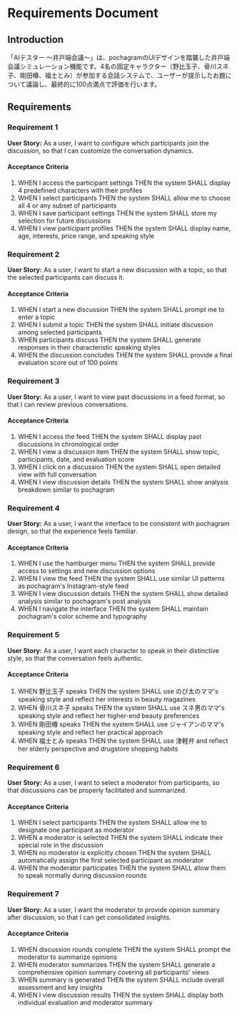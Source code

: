 # Requirements Document

## Introduction

「AIテスター ～井戸端会議～」は、pochagramのUIデザインを踏襲した井戸端会議シミュレーション機能です。4名の固定キャラクター（野比玉子、骨川スネ子、剛田椿、福士とみ）が参加する会話システムで、ユーザーが提示したお題について議論し、最終的に100点満点で評価を行います。

## Requirements

### Requirement 1

**User Story:** As a user, I want to configure which participants join the discussion, so that I can customize the conversation dynamics.

#### Acceptance Criteria

1. WHEN I access the participant settings THEN the system SHALL display 4 predefined characters with their profiles
2. WHEN I select participants THEN the system SHALL allow me to choose all 4 or any subset of participants
3. WHEN I save participant settings THEN the system SHALL store my selection for future discussions
4. WHEN I view participant profiles THEN the system SHALL display name, age, interests, price range, and speaking style

### Requirement 2

**User Story:** As a user, I want to start a new discussion with a topic, so that the selected participants can discuss it.

#### Acceptance Criteria

1. WHEN I start a new discussion THEN the system SHALL prompt me to enter a topic
2. WHEN I submit a topic THEN the system SHALL initiate discussion among selected participants
3. WHEN participants discuss THEN the system SHALL generate responses in their characteristic speaking styles
4. WHEN the discussion concludes THEN the system SHALL provide a final evaluation score out of 100 points

### Requirement 3

**User Story:** As a user, I want to view past discussions in a feed format, so that I can review previous conversations.

#### Acceptance Criteria

1. WHEN I access the feed THEN the system SHALL display past discussions in chronological order
2. WHEN I view a discussion item THEN the system SHALL show topic, participants, date, and evaluation score
3. WHEN I click on a discussion THEN the system SHALL open detailed view with full conversation
4. WHEN I view discussion details THEN the system SHALL show analysis breakdown similar to pochagram

### Requirement 4

**User Story:** As a user, I want the interface to be consistent with pochagram design, so that the experience feels familiar.

#### Acceptance Criteria

1. WHEN I use the hamburger menu THEN the system SHALL provide access to settings and new discussion options
2. WHEN I view the feed THEN the system SHALL use similar UI patterns as pochagram's Instagram-style feed
3. WHEN I view discussion details THEN the system SHALL show detailed analysis similar to pochagram's post analysis
4. WHEN I navigate the interface THEN the system SHALL maintain pochagram's color scheme and typography

### Requirement 5

**User Story:** As a user, I want each character to speak in their distinctive style, so that the conversation feels authentic.

#### Acceptance Criteria

1. WHEN 野比玉子 speaks THEN the system SHALL use のび太のママ's speaking style and reflect her interests in beauty magazines
2. WHEN 骨川スネ子 speaks THEN the system SHALL use スネ男のママ's speaking style and reflect her higher-end beauty preferences
3. WHEN 剛田椿 speaks THEN the system SHALL use ジャイアンのママ's speaking style and reflect her practical approach
4. WHEN 福士とみ speaks THEN the system SHALL use 津軽弁 and reflect her elderly perspective and drugstore shopping habits

### Requirement 6

**User Story:** As a user, I want to select a moderator from participants, so that discussions can be properly facilitated and summarized.

#### Acceptance Criteria

1. WHEN I select participants THEN the system SHALL allow me to designate one participant as moderator
2. WHEN a moderator is selected THEN the system SHALL indicate their special role in the discussion
3. WHEN no moderator is explicitly chosen THEN the system SHALL automatically assign the first selected participant as moderator
4. WHEN the moderator participates THEN the system SHALL allow them to speak normally during discussion rounds

### Requirement 7

**User Story:** As a user, I want the moderator to provide opinion summary after discussion, so that I can get consolidated insights.

#### Acceptance Criteria

1. WHEN discussion rounds complete THEN the system SHALL prompt the moderator to summarize opinions
2. WHEN moderator summarizes THEN the system SHALL generate a comprehensive opinion summary covering all participants' views
3. WHEN summary is generated THEN the system SHALL include overall assessment and key insights
4. WHEN I view discussion results THEN the system SHALL display both individual evaluation and moderator summary